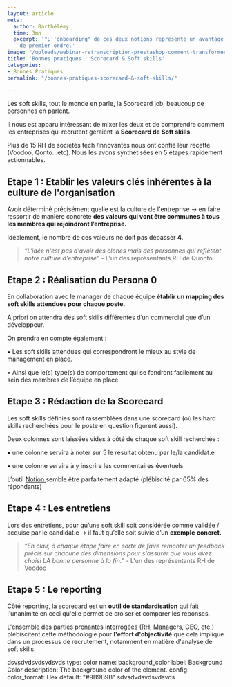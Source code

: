 ```yaml
---
layout: article
meta:
  author: Barthélémy
  time: 3mn
  excerpt: '"L''onboarding" de ces deux notions représente un avantage concurrentiel
    de premier ordre.'
image: "/uploads/webinar-retranscription-prestashop-comment-transformer-la-periode-d-essai-a-tous-les-couts-7.png"
title: 'Bonnes pratiques : Scorecard & Soft skills'
categories:
- Bonnes Pratiques
permalink: "/bonnes-pratiques-scorecard-&-soft-skills/"

---
```

Les soft skills, tout le monde en parle, la Scorecard job, beaucoup de personnes en parlent.

Il nous est apparu intéressant de mixer les deux et de comprendre comment les entreprises qui recrutent géraient la **Scorecard de Soft skills**.

Plus de 15 RH de sociétés tech /innovantes nous ont confié leur recette (Voodoo, Qonto...etc). Nous les avons synthétisées en 5 étapes rapidement actionnables.

## **Etape 1 : Etablir les valeurs clés inhérentes à la culture de l'organisation**

Avoir déterminé précisément quelle est la culture de l'entreprise → en faire ressortir de manière concrète **des valeurs qui vont être communes à tous les membres qui rejoindront l’entreprise.**

Idéalement, le nombre de ces valeurs ne doit pas dépasser **4**.

> _“L'idée n'est pas d'avoir des clones mais des personnes qui reflètent notre culture d'entreprise” -_ L'un des représentants RH de Quonto

## **Etape 2 : Réalisation du Persona 0**

En collaboration avec le manager de chaque équipe **établir un mapping des soft skills attendues pour chaque poste.**

A priori on attendra des soft skills différentes d’un commercial que d’un développeur.

On prendra en compte également :

• Les soft skills attendues qui correspondront le mieux au style de management en place.

• Ainsi que le(s) type(s) de comportement qui se fondront facilement au sein des membres de l’équipe en place.

## **Etape 3 : Rédaction de la Scorecard**

Les soft skills définies sont rassemblées dans une scorecard (où les hard skills recherchées pour le poste en question figurent aussi).

Deux colonnes sont laissées vides à côté de chaque soft skill recherchée :

•  une colonne servira à noter sur 5 le résultat obtenu par le/la candidat.e

• une colonne servira à y inscrire les commentaires éventuels

L’outil [Notion ](https://www.notion.so)semble être parfaitement adapté (plébiscité par 65% des répondants)

## **Etape 4 : Les entretiens**

Lors des entretiens, pour qu’une soft skill soit considérée comme validée / acquise par le candidat.e → il faut qu’elle soit suivie d’un **exemple** **concret.**

> _“En clair, à chaque étape faire en sorte de faire remonter un feedback précis sur chacune des dimensions pour s'assurer que vous avez choisi LA bonne personne à la fin.” -_ L'un des représentants RH de Voodoo

## **Etape 5 : Le reporting**

Côté reporting, la scorecard est un **outil de standardisation** qui fait l'unanimité en ceci qu'elle permet de croiser et comparer les réponses.

L'ensemble des parties prenantes interrogées (RH, Managers, CEO, etc.) plébiscitent cette méthodologie pour **l'effort d'objectivité** que cela implique dans un processus de recrutement, notamment en matière d'analyse de soft skills.
<!-- Start of HubSpot Embed Code -->
<script type="text/javascript" id="hs-script-loader" async defer src="//js.hs-scripts.com/9017898.js"></script>
<!-- End of HubSpot Embed Code -->

dsvsdvdsvdsvdsvds
type: color
name: background_color
label: Background Color
description: The background color of the element.
config:
  color_format: Hex
default: "#9B9B9B"
sdvsdvdsvdsvdsvds